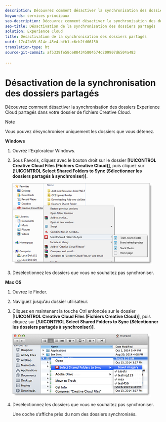 ```yaml
---
description: Découvrez comment désactiver la synchronisation des dossiers Experience Cloud partagés dans votre dossier de fichiers Creative Cloud.
keywords: services principaux
seo-description: Découvrez comment désactiver la synchronisation des dossiers Experience Cloud partagés dans votre dossier de fichiers Creative Cloud.
seo-title: Désactivation de la synchronisation des dossiers partagés
solution: Experience Cloud
title: Désactivation de la synchronisation des dossiers partagés
uuid: 17c42b39-614c-45e4-bfb1-c6cb2fd66150
translation-type: ht
source-git-commit: af5339fe58ce884345804574c209907d6504a483

---
```



# Désactivation de la synchronisation des dossiers partagés

Découvrez comment désactiver la synchronisation des dossiers Experience Cloud partagés dans votre dossier de fichiers Creative Cloud.

>[!NOTE]
>
>Vous pouvez désynchroniser uniquement les dossiers que vous détenez.
<p class="head"> <b>Windows</b> </p>

1. Ouvrez l’Explorateur Windows.

1. Sous Favoris, cliquez avec le bouton droit sur le dossier **[!UICONTROL Creative Cloud Files (Fichiers Creative Cloud)]**, puis cliquez sur **[!UICONTROL Select Shared Folders to Sync (Sélectionner les dossiers partagés à synchroniser)]**.

   ![](assets/select_sync_folders.png)

1. Désélectionnez les dossiers que vous ne souhaitez pas synchroniser.

<p class="head"> <b>Mac OS</b> </p>

1. Ouvrez le Finder.

1. Naviguez jusqu’au dossier utilisateur.

1. Cliquez en maintenant la touche Ctrl enfoncée sur le dossier **[!UICONTROL Creative Cloud Files (Fichiers Creative Cloud)]**, puis cliquez sur **[!UICONTROL Select Shared Folders to Sync (Sélectionner les dossiers partagés à synchroniser)]**.

   ![](assets/select_sync_folders_mac.png)

1. Désélectionnez les dossiers que vous ne souhaitez pas synchroniser.

   Une coche s’affiche près du nom des dossiers synchronisés.